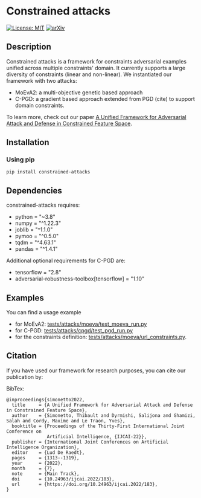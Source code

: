 # Constrained attacks
[![License: MIT](https://img.shields.io/badge/License-MIT-yellow.svg)](https://opensource.org/licenses/MIT)
[![arXiv](https://img.shields.io/badge/arXiv-2112.01156-b31b1b.svg)](https://arxiv.org/abs/2112.01156)

## Description

Constrained attacks is a framework for constraints adversarial examples unified across multiple constraints' domain.
It currently supports a large diversity of constraints (linear and non-linear).
We instantiated our framework with two attacks:
- MoEvA2: a multi-objective genetic based approach
- C-PGD: a gradient based approach extended from PGD (cite) to support domain constraints.

To learn more, check out our paper [A Unified Framework for Adversarial Attack and Defense in Constrained Feature
    Space](https://www.ijcai.org/proceedings/2022/0183.pdf).

## Installation

### Using pip

```shell
pip install constrained-attacks
```

## Dependencies

constrained-attacks requires:

- python = "~3.8"
- numpy = "^1.22.3"
- joblib = "^1.1.0"
- pymoo = "^0.5.0"
- tqdm = "^4.63.1"
- pandas = "^1.4.1"

Additional optional requirements for C-PGD are:
- tensorflow = "2.8"
- adversarial-robustness-toolbox[tensorflow] = "1.10"

## Examples

You can find a usage example
- for MoEvA2: [tests/attacks/moeva/test_moeva_run.py](tests/attacks/moeva/test_moeva_run.py)
- for C-PGD: [tests/attacks/cpgd/test_pgd_run.py](tests/attacks/cpgd/test_pgd_run.py)
- for the constraints definition: [tests/attacks/moeva/url_constraints.py](tests/attacks/moeva/url_constraints.py).

## Citation

If you have used our framework for research purposes, you can cite our publication by:

BibTex:
```
@inproceedings{simonetto2022,
  title     = {A Unified Framework for Adversarial Attack and Defense in Constrained Feature Space},
  author    = {Simonetto, Thibault and Dyrmishi, Salijona and Ghamizi, Salah and Cordy, Maxime and Le Traon, Yves},
  booktitle = {Proceedings of the Thirty-First International Joint Conference on
               Artificial Intelligence, {IJCAI-22}},
  publisher = {International Joint Conferences on Artificial Intelligence Organization},
  editor    = {Lud De Raedt},
  pages     = {1313--1319},
  year      = {2022},
  month     = {7},
  note      = {Main Track},
  doi       = {10.24963/ijcai.2022/183},
  url       = {https://doi.org/10.24963/ijcai.2022/183},
}
```
